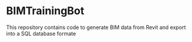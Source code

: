 # BIMTrainingBot
 This repository contains code to generate BIM data from Revit and export into a SQL database formate

